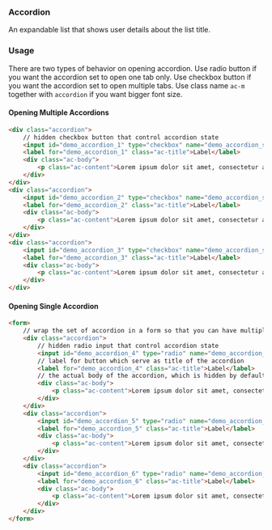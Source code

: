 ### Accordion
An expandable list that shows user details about the list title.

### Usage
There are two types of behavior on opening accordion.
Use radio button if you want the accordion set to open one tab only.
Use checkbox button if you want the accordion set to open multiple tabs.
Use class name `ac-m` together with `accordion` if you want bigger font size.

#### Opening Multiple Accordions
```html
<div class="accordion">
    // hidden checkbox button that control accordion state
    <input id="demo_accordion_1" type="checkbox" name="demo_accordion_set_1" />
    <label for="demo_accordion_1" class="ac-title">Label</label>
    <div class="ac-body">
        <p class="ac-content">Lorem ipsum dolor sit amet, consectetur adipisicing elit. Tenetur, architecto</p>
    </div>
</div>
<div class="accordion">
    <input id="demo_accordion_2" type="checkbox" name="demo_accordion_set_1" />
    <label for="demo_accordion_2" class="ac-title">Label</label>
    <div class="ac-body">
        <p class="ac-content">Lorem ipsum dolor sit amet, consectetur adipisicing elit. Tenetur, architecto</p>
    </div>
</div>
<div class="accordion">
    <input id="demo_accordion_3" type="checkbox" name="demo_accordion_set_1" />
    <label for="demo_accordion_3" class="ac-title">Label</label>
    <div class="ac-body">
        <p class="ac-content">Lorem ipsum dolor sit amet, consectetur adipisicing elit. Tenetur, architecto</p>
    </div>
</div>
```

#### Opening Single Accordion
```html
<form>
    // wrap the set of accordion in a form so that you can have multiple accordion sets that open single accordion
    <div class="accordion">
        // hidden radio input that control accordion state
        <input id="demo_accordion_4" type="radio" name="demo_accordion_set_2" />
        // label for button which serve as title of the accordion
        <label for="demo_accordion_4" class="ac-title">Label</label>
        // the actual body of the accordion, which is hidden by default
        <div class="ac-body">
            <p class="ac-content">Lorem ipsum dolor sit amet, consectetur adipisicing elit. Tenetur, architecto</p>
        </div>
    </div>
    <div class="accordion">
        <input id="demo_accordion_5" type="radio" name="demo_accordion_set_2" />
        <label for="demo_accordion_5" class="ac-title">Label</label>
        <div class="ac-body">
            <p class="ac-content">Lorem ipsum dolor sit amet, consectetur adipisicing elit. Tenetur, architecto</p>
        </div>
    </div>
    <div class="accordion">
        <input id="demo_accordion_6" type="radio" name="demo_accordion_set_2" />
        <label for="demo_accordion_6" class="ac-title">Label</label>
        <div class="ac-body">
            <p class="ac-content">Lorem ipsum dolor sit amet, consectetur adipisicing elit. Tenetur, architecto</p>
        </div>
    </div>
</form>
```

